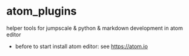 # atom_plugins

helper tools for jumpscale &amp; python &amp; markdown development in atom editor


- before to start install atom editor: see https://atom.io

